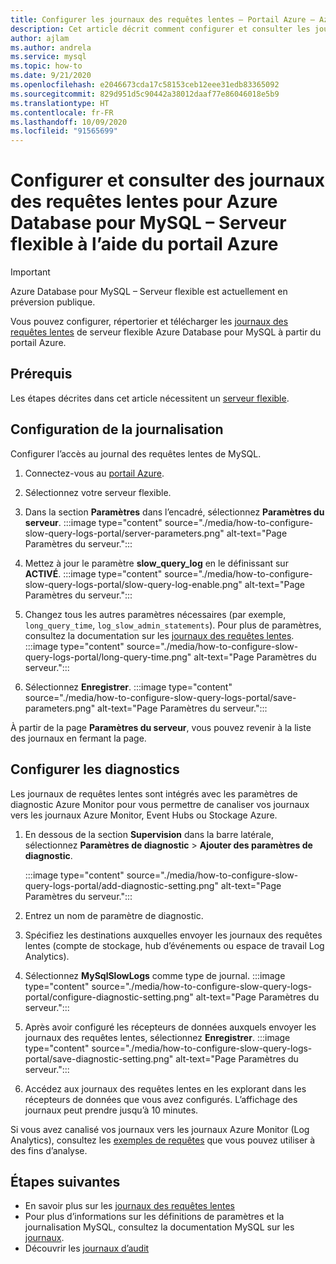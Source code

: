 ```yaml
---
title: Configurer les journaux des requêtes lentes – Portail Azure – Azure Database pour MySQL – Serveur flexible
description: Cet article décrit comment configurer et consulter les journaux des requêtes lentes dans un serveur flexible Azure Database pour MySQL à partir du portail Azure.
author: ajlam
ms.author: andrela
ms.service: mysql
ms.topic: how-to
ms.date: 9/21/2020
ms.openlocfilehash: e2046673cda17c58153ceb12eee31edb83365092
ms.sourcegitcommit: 829d951d5c90442a38012daaf77e86046018e5b9
ms.translationtype: HT
ms.contentlocale: fr-FR
ms.lasthandoff: 10/09/2020
ms.locfileid: "91565699"
---
```

# <a name="configure-and-access-slow-query-logs-for-azure-database-for-mysql---flexible-server-using-the-azure-portal"></a>Configurer et consulter des journaux des requêtes lentes pour Azure Database pour MySQL – Serveur flexible à l’aide du portail Azure

> [!IMPORTANT]
> Azure Database pour MySQL – Serveur flexible est actuellement en préversion publique.

Vous pouvez configurer, répertorier et télécharger les [journaux des requêtes lentes](concepts-slow-query-logs.md) de serveur flexible Azure Database pour MySQL à partir du portail Azure.

## <a name="prerequisites"></a>Prérequis
Les étapes décrites dans cet article nécessitent un [serveur flexible](quickstart-create-server-portal.md).

## <a name="configure-logging"></a>Configuration de la journalisation
Configurer l’accès au journal des requêtes lentes de MySQL. 

1. Connectez-vous au [portail Azure](https://portal.azure.com/).

1. Sélectionnez votre serveur flexible.

1. Dans la section **Paramètres** dans l’encadré, sélectionnez **Paramètres du serveur**.
   :::image type="content" source="./media/how-to-configure-slow-query-logs-portal/server-parameters.png" alt-text="Page Paramètres du serveur.":::

1. Mettez à jour le paramètre **slow_query_log** en le définissant sur **ACTIVÉ**.
   :::image type="content" source="./media/how-to-configure-slow-query-logs-portal/slow-query-log-enable.png" alt-text="Page Paramètres du serveur.":::

1. Changez tous les autres paramètres nécessaires (par exemple, `long_query_time`, `log_slow_admin_statements`). Pour plus de paramètres, consultez la documentation sur les [journaux des requêtes lentes](./concepts-slow-query-logs.md#configure-slow-query-logging).  
   :::image type="content" source="./media/how-to-configure-slow-query-logs-portal/long-query-time.png" alt-text="Page Paramètres du serveur.":::

1. Sélectionnez **Enregistrer**. 
   :::image type="content" source="./media/how-to-configure-slow-query-logs-portal/save-parameters.png" alt-text="Page Paramètres du serveur.":::

À partir de la page **Paramètres du serveur**, vous pouvez revenir à la liste des journaux en fermant la page.

## <a name="set-up-diagnostics"></a>Configurer les diagnostics

Les journaux de requêtes lentes sont intégrés avec les paramètres de diagnostic Azure Monitor pour vous permettre de canaliser vos journaux vers les journaux Azure Monitor, Event Hubs ou Stockage Azure.

1. En dessous de la section **Supervision** dans la barre latérale, sélectionnez **Paramètres de diagnostic** > **Ajouter des paramètres de diagnostic**.

   :::image type="content" source="./media/how-to-configure-slow-query-logs-portal/add-diagnostic-setting.png" alt-text="Page Paramètres du serveur.":::

1. Entrez un nom de paramètre de diagnostic.

1. Spécifiez les destinations auxquelles envoyer les journaux des requêtes lentes (compte de stockage, hub d’événements ou espace de travail Log Analytics).

1. Sélectionnez **MySqlSlowLogs** comme type de journal.
    :::image type="content" source="./media/how-to-configure-slow-query-logs-portal/configure-diagnostic-setting.png" alt-text="Page Paramètres du serveur.":::

1. Après avoir configuré les récepteurs de données auxquels envoyer les journaux des requêtes lentes, sélectionnez **Enregistrer**.
    :::image type="content" source="./media/how-to-configure-slow-query-logs-portal/save-diagnostic-setting.png" alt-text="Page Paramètres du serveur.":::

1. Accédez aux journaux des requêtes lentes en les explorant dans les récepteurs de données que vous avez configurés. L’affichage des journaux peut prendre jusqu’à 10 minutes.

Si vous avez canalisé vos journaux vers les journaux Azure Monitor (Log Analytics), consultez les [exemples de requêtes](concepts-slow-query-logs.md#analyze-logs-in-azure-monitor-logs) que vous pouvez utiliser à des fins d’analyse. 

## <a name="next-steps"></a>Étapes suivantes
<!-- - See [Access slow query Logs in CLI](howto-configure-server-logs-in-cli.md) to learn how to download slow query logs programmatically.-->
- En savoir plus sur les [journaux des requêtes lentes](concepts-slow-query-logs.md)
- Pour plus d’informations sur les définitions de paramètres et la journalisation MySQL, consultez la documentation MySQL sur les [journaux](https://dev.mysql.com/doc/refman/5.7/en/slow-query-log.html).
- Découvrir les [journaux d’audit](concepts-audit-logs.md)

